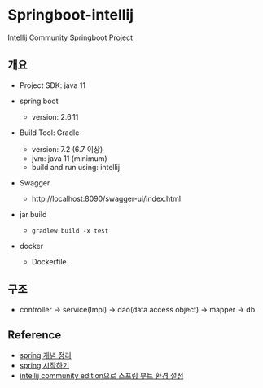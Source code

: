 # Springboot-intellij

Intellij Community Springboot Project

## 개요
- Project SDK: java 11

- spring boot
    - version: 2.6.11

- Build Tool: Gradle
    - version: 7.2 (6.7 이상)
    - jvm: java 11 (minimum)
    - build and run using: intellij
    
- Swagger
    - http://localhost:8090/swagger-ui/index.html
    
- jar build
    - ```gradlew build -x test```

- docker
    - Dockerfile

## 구조
- controller -> service(Impl) -> dao(data access object) -> mapper -> db


## Reference
- [spring 개념 정리](https://melonicedlatte.com/2021/07/11/174700.html)
- [spring 시작하기](https://velog.io/@savernet/Intellij-%EB%A1%9C-Spring-boot-%EA%B0%9C%EB%B0%9C%ED%95%98%EA%B8%B0)
- [intellij community edition으로 스프링 부트 환경 설정](https://goodteacher.tistory.com/342)
 